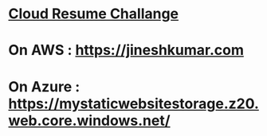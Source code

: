 # [Cloud Resume Challange](https://jineshkumar.com)

# On AWS : https://jineshkumar.com
 
# On Azure : https://mystaticwebsitestorage.z20.web.core.windows.net/
